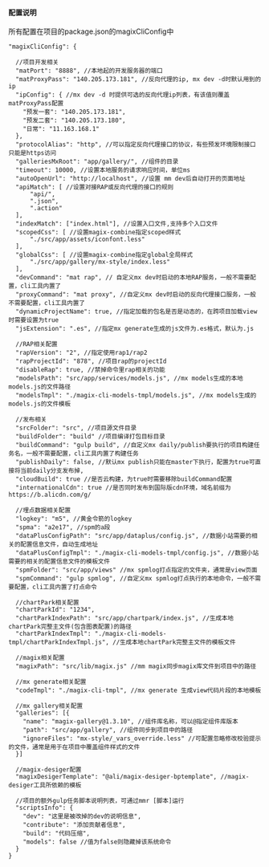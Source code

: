 

#### 配置说明
所有配置在项目的package.json的magixCliConfig中

    "magixCliConfig": {

      //项目开发相关
      "matPort": "8888", //本地起的开发服务器的端口
      "matProxyPass": "140.205.173.181", //反向代理的ip, mx dev -d时默认用到的ip
      "ipConfig": { //mx dev -d 时提供可选的反向代理ip列表，有该值则覆盖matProxyPass配置
        "预发一套": "140.205.173.181",
        "预发二套": "140.205.173.180", 
        "日常": "11.163.168.1"
      }, 
      "protocolAlias": "http", //可以指定反向代理接口的协议，有些预发环境限制接口只能是https访问
      "galleriesMxRoot": "app/gallery/", //组件的目录
      "timeout": 10000, //设置本地服务的请求响应时间，单位ms
      "autoOpenUrl": "http://localhost", //设置 mm dev后自动打开的页面地址
      "apiMatch": [ //设置对接RAP或反向代理的接口的规则
          "api/",
          ".json",
          ".action"
      ],
      "indexMatch": ["index.html"], //设置入口文件,支持多个入口文件
      "scopedCss": [ //设置magix-combine指定scoped样式
          "./src/app/assets/iconfont.less"
      ],
      "globalCss": [ //设置magix-combine指定global全局样式
          "./src/app/gallery/mx-style/index.less"
      ],
      "devCommand": "mat rap", // 自定义mx dev时启动的本地RAP服务，一般不需要配置，cli工具内置了
      "proxyCommand": "mat proxy", //自定义mx dev时启动的反向代理接口服务，一般不需要配置，cli工具内置了
      "dynamicProjectName": true, //指定加载的包名是否是动态的，在跨项目加载view时需要设置为true
      "jsExtension": ".es", //指定mx generate生成的js文件为.es格式，默认为.js

      //RAP相关配置
      "rapVersion": "2", //指定使用rap1/rap2
      "rapProjectId": "878", //项目rap的projectId
      "disableRap": true, //禁掉命令里rap相关的功能
      "modelsPath": "src/app/services/models.js", //mx models生成的本地models.js的文件路径
      "modelsTmpl": "./magix-cli-models-tmpl/models.js", //mx models生成的models.js的文件模板

      //发布相关
      "srcFolder": "src", //项目源文件目录
      "buildFolder": "build" //项目编译打包目标目录
      "buildCommand": "gulp build", //自定义mx daily/publish要执行的项目构建任务名，一般不需要配置，cli工具内置了构建任务
      "publishDaily": false, //默认mx publish只能在master下执行，配置为true可直接将当前daily分支发布掉,
      "cloudBuild": true //是否云构建，为true时需要移除buildCommand配置
      "internationalCdn": true //是否同时发布到国际版cdn环境，域名前缀为https://b.alicdn.com/g/

      //埋点数据相关配置
      "logkey": "m5", //黄金令箭的logkey
      "spma": "a2e17", //spm的a段
      "dataPlusConfigPath": "src/app/dataplus/config.js", //数据小站需要的相关的配置信息文件，自动生成地址
      "dataPlusConfigTmpl": "./magix-cli-models-tmpl/config.js", //数据小站需要的相关的配置信息文件的模板文件
      "spmFolder": "src/app/views" //mx spmlog打点指定的文件夹，通常是view页面
      "spmCommand": "gulp spmlog", //自定义mx spmlog打点执行的本地命令，一般不需要配置，cli工具内置了打点命令

      //chartPark相关配置
      "chartParkId": "1234",
      "chartParkIndexPath": "src/app/chartpark/index.js", //生成本地chartPark完整主文件(包含图表配置)的路径
      "chartParkIndexTmpl": "./magix-cli-models-tmpl/chartParkIndexTmpl.js", //生成本地chartPark完整主文件的模板文件

      //magix相关配置
      "magixPath": "src/lib/magix.js" //mm magix同步magix库文件到项目中的路径

      //mx generate相关配置
      "codeTmpl": "./magix-cli-tmpl", //mx generate 生成view代码片段的本地模板

      //mx gallery相关配置
      "galleries": [{
        "name": "magix-gallery@1.3.10", //组件库名称，可以@指定组件库版本
        "path": "src/app/gallery", //组件同步到项目中的路径
        "ignoreFiles": "mx-style/_vars_override.less" //可配置忽略修改校验提示的文件，通常是用于在项目中覆盖组件样式的文件
      }]

      //magix-desiger配置
      "magixDesigerTemplate": "@ali/magix-desiger-bptemplate", //magix-desiger工具所依赖的模板
      
      //项目的额外gulp任务脚本说明列表，可通过mmr [脚本]运行
      "scriptsInfo": { 
        "dev": "这里是被改掉的dev的说明信息",
        "contribute": "添加贡献者信息",
        "build": "代码压缩",
        "models": false //值为false则隐藏掉该系统命令
      }
    }


